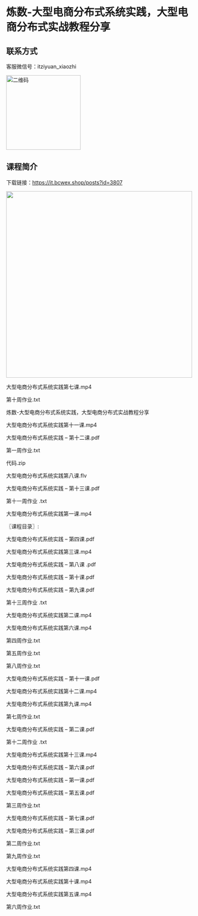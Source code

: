 # 炼数-大型电商分布式系统实践，大型电商分布式实战教程分享

## 联系方式

客服微信号：itziyuan_xiaozhi

<img src="https://ziyuanyun.oss-cn-guangzhou.aliyuncs.com/common/20240614073449/666b82192834a.jpg" width="200" height="200" alt="二维码">

## 课程简介

下载链接：https://it.bcwex.shop/posts?id=3807

<img src="https://ziyuanyun.oss-cn-guangzhou.aliyuncs.com/yun/20240515185339/66449433ad88e.jpg" width="500" alt="">

  大型电商分布式系统实践第七课.mp4

 第十周作业.txt

 炼数-大型电商分布式系统实践，大型电商分布式实战教程分享 



 大型电商分布式系统实践第十一课.mp4

 大型电商分布式系统实践 &#8211; 第十二课.pdf

 第一周作业.txt

 代码.zip

 大型电商分布式系统实践第八课.flv

 大型电商分布式系统实践 &#8211; 第十三课.pdf

 第十一周作业 .txt

 大型电商分布式系统实践第一课.mp4

 〖课程目录〗:

 大型电商分布式系统实践 &#8211; 第四课.pdf

 大型电商分布式系统实践第三课.mp4

 大型电商分布式系统实践 &#8211; 第八课 .pdf

 大型电商分布式系统实践 &#8211; 第十课.pdf

 大型电商分布式系统实践 &#8211; 第九课.pdf

 第十三周作业 .txt

 大型电商分布式系统实践第二课.mp4

 大型电商分布式系统实践第六课.mp4

 第四周作业.txt

 第五周作业.txt

 第八周作业.txt

 大型电商分布式系统实践 &#8211; 第十一课.pdf

 大型电商分布式系统实践第十二课.mp4

 大型电商分布式系统实践第九课.mp4

 第七周作业.txt

 大型电商分布式系统实践 &#8211; 第二课.pdf

 第十二周作业 .txt

 大型电商分布式系统实践第十三课.mp4

 大型电商分布式系统实践 &#8211; 第六课.pdf

 大型电商分布式系统实践 &#8211; 第一课.pdf

 大型电商分布式系统实践 &#8211; 第五课.pdf

 第三周作业.txt

 大型电商分布式系统实践 &#8211; 第七课.pdf

 大型电商分布式系统实践 &#8211; 第三课.pdf

 第二周作业.txt

 第九周作业.txt

 大型电商分布式系统实践第四课.mp4

 大型电商分布式系统实践第十课.mp4

 大型电商分布式系统实践第五课.mp4

 第六周作业.txt

  